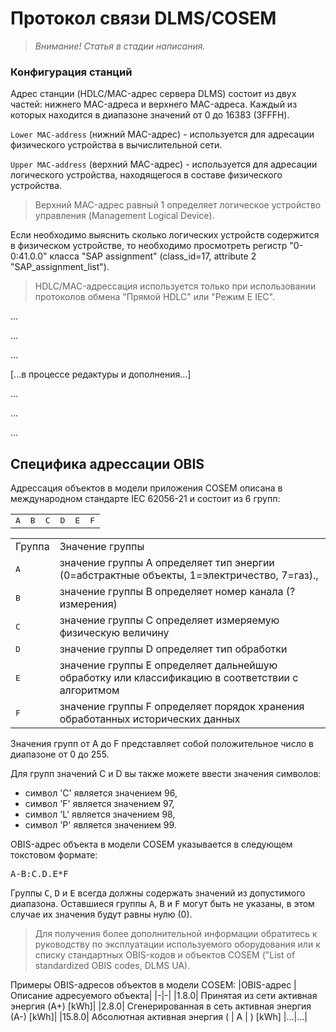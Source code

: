 # Протокол связи DLMS/COSEM

> _Внимание! Статья в стадии написания._

### Конфигурация станций

Адрес станции (HDLC/MAC-адрес сервера DLMS) состоит из двух частей: нижнего MAC-адреса и верхнего MAC-адреса. Каждый из которых находится в диапазоне значений от 0 до 16383 (3FFFH).

`Lower MAC-address` (нижний MAC-адрес) - используется для адресации физического устройства в вычислительной сети.

`Upper MAC-address` (верхний MAC-адрес) - используется для адресации логического устройства, находящегося в составе физического устройства.

> Верхний MAC-адрес равный 1 определяет логическое устройство управления (Management Logical Device).

Если необходимо выяснить сколько логических устройств содержится в физическом устройстве, то необходимо просмотреть регистр "0-0:41.0.0" класса "SAP assignment" (class_id=17, attribute 2 "SAP_assignment_list").

> HDLC/MAC-адрессация используется только при использовании протоколов обмена "Прямой HDLC" или "Режим E IEC".

...

...

...

[...в процессе редактуры и дополнения...]

...

...

...

## Специфика адрессации OBIS
Адрессация объектов в модели приложения COSEM описана в международном стандарте IEC 62056-21 и состоит из 6 групп:

<table>
    <tr>
        <td><kbd>A</kbd></td>
        <td><kbd>B</kbd></td>
        <td><kbd>C</kbd></td>
        <td><kbd>D</kbd></td>
        <td><kbd>E</kbd></td>
        <td><kbd>F</kbd></td>
    </tr>
</table>

<table>
    <tr>
        <td>Группа</td>
        <td>Значение группы</td>
    </tr>
    <tr>
        <td>
            <kbd>A</kbd>
        </td>
        <td>
            значение группы А определяет тип энергии (0=абстрактные объекты, 1=электричество, 7=газ).,
        </td>
    </tr>
    <tr>
        <td>
            <kbd>B</kbd>
        </td>
        <td>
            значение группы B определяет номер канала (?измерения)
        </td>
    </tr>
    <tr>
        <td>
            <kbd>C</kbd>
        </td>
        <td>
            значение группы C определяет измеряемую физическую величину
        </td>
    </tr>
    <tr>
        <td>
            <kbd>D</kbd>
        </td>
        <td>
            значение группы D определяет тип обработки
        </td>
    </tr>
    <tr>
        <td>
            <kbd>E</kbd>
        </td>
        <td>
            значение группы E определяет дальнейшую обработку или классификацию в соответствии с алгоритмом
        </td>
    </tr>
    <tr>
        <td>
            <kbd>F</kbd>
        </td>
        <td>
            значение группы F определяет порядок хранения обработанных исторических данных
        </td>
    </tr>
</table>

Значения групп от A до F представляет собой положительное число в диапазоне от 0 до 255.

Для групп значений C и D вы также можете ввести значения символов:
- символ 'C' является значением 96,
- символ 'F' является значением 97,
- символ 'L' является значением 98,
- символ 'P' является значением 99.

OBIS-адрес объекта в модели COSEM указывается в следующем токстовом формате:

<kbd>A-B:C.D.E*F</kbd>

Группы <kbd>C</kbd>, <kbd>D</kbd> и <kbd>E</kbd> всегда должны содержать значений из допустимого диапазона. Оставшиеся группы <kbd>A</kbd>, <kbd>B</kbd> и <kbd>F</kbd> могут быть не указаны, в этом случае их значения будут равны нулю (0).

> Для получения более дополнительной информации обратитесь к руководству по эксплуатации используемого оборудования или к списку стандартных OBIS-кодов и объектов COSEM ("List of standardized OBIS codes, DLMS UA).

Примеры OBIS-адресов объектов в модели COSEM:
|OBIS-адрес |Описание адресуемого объекта|
|-|-|
|1.8.0| Принятая из сети активная энергия (A+) [kWh]|
|2.8.0| Сгенерированная в сеть активная энергия (А-) [kWh]|
|15.8.0| Абсолютная активная энергия ( \| А \| ) [kWh] 
|...|...|
